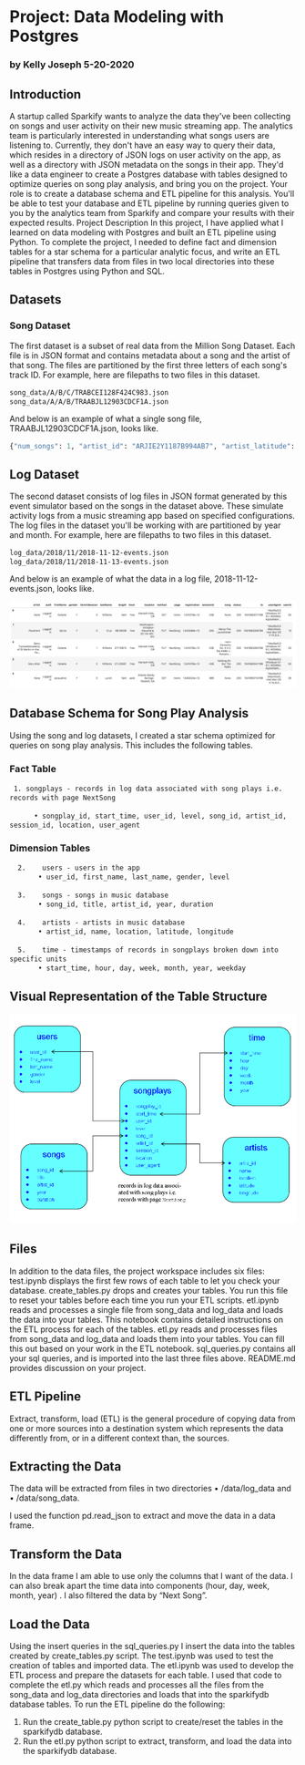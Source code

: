 # Project: Data Modeling with Postgres

### by Kelly Joseph 5-20-2020

## Introduction
A startup called Sparkify wants to analyze the data they've been collecting on songs and user activity on their new music streaming app. The analytics team is particularly interested in understanding what songs users are listening to. Currently, they don't have an easy way to query their data, which resides in a directory of JSON logs on user activity on the app, as well as a directory with JSON metadata on the songs in their app.
They'd like a data engineer to create a Postgres database with tables designed to optimize queries on song play analysis, and bring you on the project. Your role is to create a database schema and ETL pipeline for this analysis. You'll be able to test your database and ETL pipeline by running queries given to you by the analytics team from Sparkify and compare your results with their expected results.
Project Description
In this project, I have applied what I learned on data modeling with Postgres and built an ETL pipeline using Python. To complete the project, I needed to define fact and dimension tables for a star schema for a particular analytic focus, and write an ETL pipeline that transfers data from files in two local directories into these tables in Postgres using Python and SQL.
## Datasets
### Song Dataset
The first dataset is a subset of real data from the Million Song Dataset. Each file is in JSON format and contains metadata about a song and the artist of that song. The files are partitioned by the first three letters of each song's track ID. For example, here are filepaths to two files in this dataset.
```
song_data/A/B/C/TRABCEI128F424C983.json
song_data/A/A/B/TRAABJL12903CDCF1A.json
```
And below is an example of what a single song file, TRAABJL12903CDCF1A.json, looks like.
```python
{"num_songs": 1, "artist_id": "ARJIE2Y1187B994AB7", "artist_latitude": null, "artist_longitude": null, "artist_location": "", "artist_name": "Line Renaud", "song_id": "SOUPIRU12A6D4FA1E1", "title": "Der Kleine Dompfaff", "duration": 152.92036, "year": 0}
```
## Log Dataset
The second dataset consists of log files in JSON format generated by this event simulator based on the songs in the dataset above. These simulate activity logs from a music streaming app based on specified configurations.
The log files in the dataset you'll be working with are partitioned by year and month. For example, here are filepaths to two files in this dataset.
```
log_data/2018/11/2018-11-12-events.json
log_data/2018/11/2018-11-13-events.json
```
And below is an example of what the data in a log file, 2018-11-12-events.json, looks like.

![Alt text](https://github.com/seisolo76/Udacity_Data-Engineering-Project-Data-Modeling-with-Postgres-/blob/master/pics/log-data.png)
 
## Database Schema for Song Play Analysis
Using the song and log datasets, I created a star schema optimized for queries on song play analysis. This includes the following tables.
### Fact Table
     1.	songplays - records in log data associated with song plays i.e. records with page NextSong

          •	songplay_id, start_time, user_id, level, song_id, artist_id, session_id, location, user_agent
   
### Dimension Tables
      2.	users - users in the app  
           • user_id, first_name, last_name, gender, level
   
      3.	songs - songs in music database  
           • song_id, title, artist_id, year, duration
   
      4.	artists - artists in music database  
           • artist_id, name, location, latitude, longitude
   
      5.	time - timestamps of records in songplays broken down into specific units  
           • start_time, hour, day, week, month, year, weekday
## Visual Representation of the Table Structure

![Alt text](https://github.com/seisolo76/Udacity_Data-Engineering-Project-Data-Modeling-with-Postgres-/blob/master/pics/songplays%20schema.png)
 
## Files
In addition to the data files, the project workspace includes six files:
test.ipynb displays the first few rows of each table to let you check your database.
create_tables.py drops and creates your tables. You run this file to reset your tables before each time you run your ETL scripts.
etl.ipynb reads and processes a single file from song_data and log_data and loads the data into your tables. This notebook contains detailed instructions on the ETL process for each of the tables.
etl.py reads and processes files from song_data and log_data and loads them into your tables. You can fill this out based on your work in the ETL notebook.
sql_queries.py contains all your sql queries, and is imported into the last three files above.
README.md provides discussion on your project.
## ETL Pipeline
Extract, transform, load (ETL) is the general procedure of copying data from one or more sources into a destination system which represents the data differently from, or in a different context than, the sources.
## Extracting the Data 
The data will be extracted from files in two directories 
•	/data/log_data and
•	/data/song_data.

I used the function pd.read_json to extract and move the data in a data frame. 
## Transform the Data
 In the data frame I am able to use only the columns that I want of the data. I can also break apart the time data into components (hour, day, week, month, year) . I also filtered the data by “Next Song”.
## Load the Data
Using the insert queries in the sql_queries.py I insert the data into the tables created by create_tables.py script. 
The test.ipynb was used to test the creation of tables and imported data.
The etl.ipynb was used to develop the ETL process and prepare the datasets for each table. I used that code to complete the etl.py which reads and processes all the files from the song_data and log_data directories and loads that into the sparkifydb database tables.
To run the ETL pipeline do the following:
1.	Run the create_table.py python script to create/reset the tables in the sparkifydb database.
2.	Run the etl.py python script to extract, transform, and load the data into the sparkifydb database.


